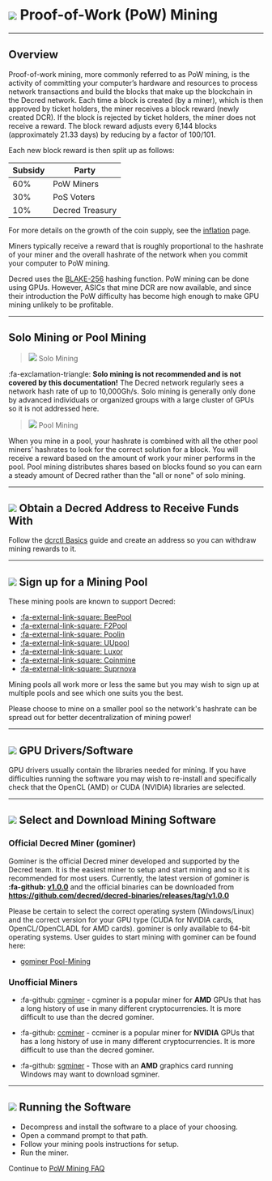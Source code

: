 # <img class="dcr-icon" src="/img/dcr-icons/PoWMine.svg" /> Proof-of-Work (PoW) Mining

---

## Overview  

Proof-of-work mining, more commonly referred to as PoW mining, is the activity
of committing your computer’s hardware and resources to process network
transactions and build the blocks that make up the blockchain in the Decred
network. Each time a block is created (by a miner), which is then approved by 
ticket holders, the miner receives a block reward (newly created DCR). If the
block is rejected by ticket holders, the miner does not receive a reward. 
The block reward adjusts every 6,144 blocks (approximately 21.33 days) by reducing
by a factor of 100/101. 

Each new block reward is then split up as follows:

Subsidy | Party
---     | ---
60%   | PoW Miners
30%   | PoS Voters
10%   | Decred Treasury


For more details on the growth of the coin supply, see the 
[inflation](../advanced/inflation.md) page. 

Miners typically receive a reward that is roughly proportional to the
hashrate of your miner and the overall hashrate of the network when you commit
your computer to PoW mining. 

Decred uses the [BLAKE-256](../research/blake-256-hash-function.md) hashing function. PoW mining can be done using GPUs. However, ASICs that mine DCR are now available, and since their introduction the PoW difficulty has become high enough to make GPU
mining unlikely to be profitable. 

---

## Solo Mining or Pool Mining  

> <img class="dcr-icon" src="/img/dcr-icons/Solo.svg" /> Solo Mining

:fa-exclamation-triangle: **Solo mining is not recommended and is not covered by this documentation!** The Decred network regularly sees a network hash rate of up to 10,000Gh/s. Solo mining is generally only done by advanced individuals or organized groups with a large cluster of GPUs so it is not addressed here.

> <img class="dcr-icon" src="/img/dcr-icons/Pool.svg" /> Pool Mining

When you mine in a pool, your hashrate is combined with all the other pool miners’ hashrates to look for the correct solution for a block. You will receive a reward based on the amount of work your miner performs in the pool.
Pool mining distributes shares based on blocks found so you can earn a steady amount of Decred rather than the "all or none" of solo mining.

---

## <img class="dcr-icon" src="/img/dcr-icons/Receive.svg" /> Obtain a Decred Address to Receive Funds With

Follow the [dcrctl Basics](../wallets/cli/dcrctl-basics.md) guide and create an address so you can withdraw mining rewards to it.

---

## <img class="dcr-icon" src="/img/dcr-icons/SignUpForPool.svg" /> Sign up for a Mining Pool

These mining pools are known to support Decred:

* [:fa-external-link-square: BeePool](https://beepool.org)
* [:fa-external-link-square: F2Pool](https://www.f2pool.com)
* [:fa-external-link-square: Poolin](https://www.poolin.com)
* [:fa-external-link-square: UUpool](https://uupool.cn/dcr)
* [:fa-external-link-square: Luxor](https://mining.luxor.tech/decred)
* [:fa-external-link-square: Coinmine](https://www2.coinmine.pl/dcr/)
* [:fa-external-link-square: Suprnova](https://dcr.suprnova.cc)

Mining pools all work more or less the same but you may wish to sign up at multiple pools and see which one suits you the best.

Please choose to mine on a smaller pool so the network's hashrate can be spread out for better decentralization of mining power!

---

## <img class="dcr-icon" src="/img/dcr-icons/Servers.svg" /> GPU Drivers/Software

GPU drivers usually contain the libraries needed for mining.  If you have difficulties running the software you may wish to re-install and specifically check that the OpenCL (AMD) or CUDA (NVIDIA) libraries are selected.

---

## <img class="dcr-icon" src="/img/dcr-icons/Download.svg" /> Select and Download Mining Software

### Official Decred Miner (gominer)

Gominer is the official Decred miner developed and supported by the Decred team. It is the easiest miner to setup and start mining and so it is recommended for most users. Currently, the latest version of gominer is **:fa-github: [v1.0.0](https://github.com/decred/gominer/releases/)** and the official binaries can be downloaded from **<https://github.com/decred/decred-binaries/releases/tag/v1.0.0>**

Please be certain to select the correct operating system (Windows/Linux) and the correct version for your GPU type (CUDA for NVIDIA cards, OpenCL/OpenCLADL for AMD cards). gominer is only available to 64-bit operating systems. User guides to start mining with gominer can be found here:

- [gominer Pool-Mining](../mining/proof-of-work/pool-mining/gominer.md)

### Unofficial Miners

* :fa-github: [cgminer](https://github.com/kR105-zz/cgminer) - cgminer is a popular miner for **AMD** GPUs that has a long history of use in many different cryptocurrencies. It is more difficult to use than the decred gominer.

* :fa-github: [ccminer](https://github.com/tpruvot/ccminer) - ccminer is a popular miner for **NVIDIA** GPUs that has a long history of use in many different cryptocurrencies. It is more difficult to use than the decred gominer.

* :fa-github: [sgminer](https://github.com/tpruvot/sgminer) - Those with an **AMD** graphics card running Windows may want to download sgminer.

---

## <img class="dcr-icon" src="/img/dcr-icons/Dcrtl.svg" /> Running the Software

* Decompress and install the software to a place of your choosing.
* Open a command prompt to that path.
* Follow your mining pools instructions for setup.
* Run the miner.

Continue to [PoW Mining FAQ](../faq/proof-of-work-mining.md)

